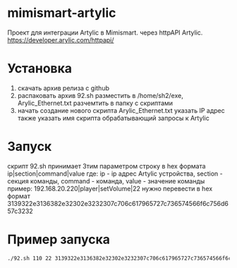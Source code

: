 # mimismart-artylic

Проект для интеграции Artylic в Mimismart.
через httpAPI Artylic.
https://developer.arylic.com/httpapi/


# Установка
1. скачать архив релиза с github
2. распаковать архив 92.sh разместить  в /home/sh2/exe, Arylic_Ethernet.txt разчемтить в папку с скриптами
3. начать создание нового скрипта Arylic_Ethernet.txt указать IP адрес также указать имя скрипта обрабатывающий запросы к Artylic   


# Запуск
 скрипт 92.sh принимает 3тим параметром строку в hex формата ip|section|command|value 
где: ip - ip адрес Artylic устройства, section - секция команды, command - команда, value - значение команды
 пример: 192.168.20.220|player|setVolume|22 нужно перевести в hex формат 3139322e3136382e32302e3232307c706c617965727c736574566f6c756d657c3232

# Пример запуска 
```bash
./92.sh 110 22 3139322e3136382e32302e3232307c706c617965727c736574566f6c756d657c3232
